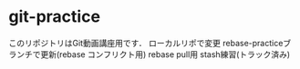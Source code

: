 # git-practice
このリポジトリはGit動画講座用です．
ローカルリポで変更
rebase-practiceブランチで更新(rebase コンフリクト用)
rebase pull用
stash練習(トラック済み)